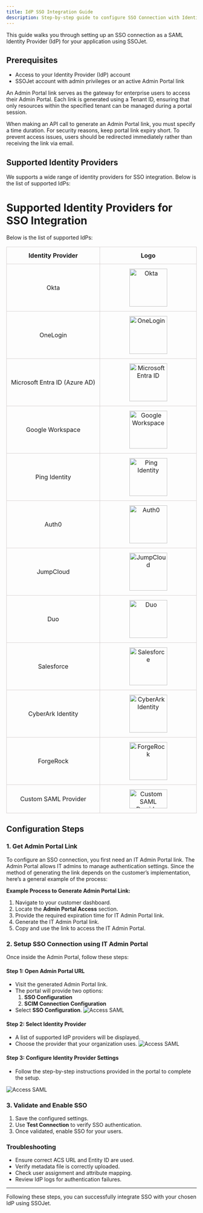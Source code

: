 ```yaml
---
title: IdP SSO Integration Guide
description: Step-by-step guide to configure SSO Connection with Identity Provider in SSOJet
---
```


This guide walks you through setting up an SSO connection as a SAML Identity Provider (IdP) for your application using SSOJet.

## Prerequisites

- Access to your Identity Provider (IdP) account
- SSOJet account with admin privileges or an active Admin Portal link

An Admin Portal link serves as the gateway for enterprise users to access their Admin Portal. Each link is generated using a Tenant ID, ensuring that only resources within the specified tenant can be managed during a portal session.

When making an API call to generate an Admin Portal link, you must specify a time duration. For security reasons, keep portal link expiry short. To prevent access issues, users should be redirected immediately rather than receiving the link via email.

## Supported Identity Providers

We supports a wide range of identity providers for SSO integration. Below is the list of supported IdPs:

# Supported Identity Providers for SSO Integration

Below is the list of supported IdPs:

<table style="width: 100%;">
  <tr>
    <th style="border: 1px solid #d6d0d0; padding: 10px; align-content: center; width: 300px;text-align: center;">
      Identity Provider
    </th>
    <th style="border: 1px solid #d6d0d0; padding: 10px; align-content: center;width:300px;padding:12px;">
      Logo
    </th>
  </tr>
  <tr>
    <td style="border: 1px solid #d6d0d0; padding: 10px; align-content: center;width: 300px;text-align: center;">
      Okta
    </td>
    <td style="border: 1px solid #d6d0d0; padding: 10px; align-contentn: center;width: 300px;text-align: center;padding:12px;">
      <img
        src="https://cdn.ssojet.com/ssoproviders/okta.png"
        alt="Okta"
        width="100"
      />
    </td>
  </tr>
  <tr>
    <td style="border: 1px solid #d6d0d0; padding: 10px; align-content: center;width: 300px;text-align: center;">
      OneLogin
    </td>
    <td style="border: 1px solid #d6d0d0; padding: 10px; align-content: center;width: 300px;text-align: center;padding:12px;">
      <img
        src="https://cdn.ssojet.com/ssoproviders/onelogin.png"
        alt="OneLogin"
        width="100"
      />
    </td>
  </tr>
  <tr>
    <td style="border: 1px solid #d6d0d0; padding: 10px; align-content: center;width: 300px;text-align: center;">
      Microsoft Entra ID (Azure AD)
    </td>
    <td style="border: 1px solid #d6d0d0; padding: 10px; align-content: center;width: 300px;text-align: center;padding:12px;">
      <img
        src="https://cdn.ssojet.com/ssoproviders/entra-id.png"
        alt="Microsoft Entra ID"
        width="100"
      />
    </td>
  </tr>
  <tr>
    <td style="border: 1px solid #d6d0d0; padding: 10px; align-content: center;width: 300px;text-align: center;">
      Google Workspace
    </td>
    <td style="border: 1px solid #d6d0d0; padding: 10px; align-content: center;width: 300px;text-align: center;padding:12px;">
      <img
        src="https://cdn.ssojet.com/ssoproviders/google-workspace.png"
        alt="Google Workspace"
        width="100"
      />
    </td>
  </tr>
  <tr>
    <td style="border: 1px solid #d6d0d0; padding: 10px; align-content: center;width: 300px;text-align: center;">
      Ping Identity
    </td>
    <td style="border: 1px solid #d6d0d0; padding: 10px; align-content: center;width: 300px;text-align: center;padding:12px;">
      <img
        src="https://cdn.ssojet.com/ssoproviders/pingidentity.png"
        alt="Ping Identity"
        width="100"
      />
    </td>
  </tr>
  <tr>
    <td style="border: 1px solid #d6d0d0; padding: 10px;align-content: center;width: 300px;text-align: center;">
      Auth0
    </td>
    <td style="border: 1px solid #d6d0d0; padding: 10px; align-content: center;width: 300px;text-align: center;padding:12px;">
      <img
        src="https://cdn.ssojet.com/ssoproviders/auth0.png"
        alt="Auth0"
        width="100"
      />
    </td>
  </tr>
  <tr>
    <td style="border: 1px solid #d6d0d0; padding: 10px; align-content: center;width: 300px;text-align: center;">
      JumpCloud
    </td>
    <td style="border: 1px solid #d6d0d0; padding: 10px; align-content: center;width: 300px;text-align: center;padding:12px;">
      <img
        src="https://cdn.ssojet.com/ssoproviders/jumpcloud.png"
        alt="JumpCloud"
        width="100"
      />
    </td>
  </tr>
  <tr>
    <td style="border: 1px solid #d6d0d0; padding: 10px; align-content: center;width: 300px;text-align: center;">
      Duo
    </td>
    <td style="border: 1px solid #d6d0d0; padding: 10px; align-content: center;width: 300px;text-align: center;padding:12px;">
      <img
        src="https://cdn.ssojet.com/ssoproviders/duo.png"
        alt="Duo"
        width="100"
      />
    </td>
  </tr>
  <tr>
    <td style="border: 1px solid #d6d0d0; padding: 10px; align-content: center;width: 300px;text-align: center;">
      Salesforce
    </td>
    <td style="border: 1px solid #d6d0d0; padding: 10px; align-content: center;width: 300px;text-align: center;padding:12px;">
      <img
        src="https://cdn.ssojet.com/ssoproviders/salesforce.png"
        alt="Salesforce"
        width="100"
      />
    </td>
  </tr>
  <tr>
    <td style="border: 1px solid #d6d0d0; padding: 10px; align-content: center;width: 300px;text-align: center;">
      CyberArk Identity
    </td>
    <td style="border: 1px solid #d6d0d0; padding: 10px; align-content: center;width: 300px;text-align: center;padding:12px;">
      <img
        src="https://cdn.ssojet.com/ssoproviders/cyberark.png"
        alt="CyberArk Identity"
        width="100"
      />
    </td>
  </tr>
  <tr>
    <td style="border: 1px solid #d6d0d0; padding: 10px; align-content: center;width: 300px;text-align: center;">
      ForgeRock
    </td>
    <td style="border: 1px solid #d6d0d0; padding: 10px; align-content: center;width: 300px;text-align: center;padding:12px;">
      <img
        src="https://cdn.ssojet.com/ssoproviders/forgerock.png"
        alt="ForgeRock"
        width="100"
      />
    </td>
  </tr>
  <tr>
    <td style="border: 1px solid #d6d0d0; padding: 10px; align-content: center;width: 300px;text-align: center;">
      Custom SAML Provider
    </td>
    <td style="border: 1px solid #d6d0d0; padding: 10px; align-content: center;width: 300px;text-align: center;padding:12px;">
      <img
        src="https://cdn.ssojet.com/ssoproviders/saml.png"
        alt="Custom SAML Provider"
        width="100"
        height="50"
      />
    </td>
  </tr>
</table>

## Configuration Steps

### 1. Get Admin Portal Link

To configure an SSO connection, you first need an IT Admin Portal link. The Admin Portal allows IT admins to manage authentication settings. Since the method of generating the link depends on the customer’s implementation, here’s a general example of the process:

**Example Process to Generate Admin Portal Link:**

1. Navigate to your customer dashboard.
2. Locate the **Admin Portal Access** section.
3. Provide the required expiration time for IT Admin Portal link.
4. Generate the IT Admin Portal link.
5. Copy and use the link to access the IT Admin Portal.

### 2. Setup SSO Connection using IT Admin Portal

Once inside the Admin Portal, follow these steps:

#### Step 1: Open Admin Portal URL

- Visit the generated Admin Portal link.
- The portal will provide two options:
  1. **SSO Configuration**
  2. **SCIM Connection Configuration**
- Select **SSO Configuration**.
  ![Access SAML](https://cdn.ssojet.com/ssoproviders/ssojet-single-sign-on-widget.png)

#### Step 2: Select Identity Provider

- A list of supported IdP providers will be displayed.
- Choose the provider that your organization uses.
  ![Access SAML](https://cdn.ssojet.com/ssoproviders/ssojet-single-sign-on-widget-providers.png)

#### Step 3: Configure Identity Provider Settings

- Follow the step-by-step instructions provided in the portal to complete the setup.

![Access SAML](https://cdn.ssojet.com/ssoproviders/ssojet-single-sign-on-widget-providers-steps.png)

### 3. Validate and Enable SSO

1. Save the configured settings.
2. Use **Test Connection** to verify SSO authentication.
3. Once validated, enable SSO for your users.

### Troubleshooting

- Ensure correct ACS URL and Entity ID are used.
- Verify metadata file is correctly uploaded.
- Check user assignment and attribute mapping.
- Review IdP logs for authentication failures.

---

Following these steps, you can successfully integrate SSO with your chosen IdP using SSOJet.
